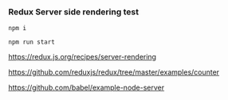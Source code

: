 ### Redux Server side rendering test

`npm i`

`npm run start`

https://redux.js.org/recipes/server-rendering

https://github.com/reduxjs/redux/tree/master/examples/counter


https://github.com/babel/example-node-server